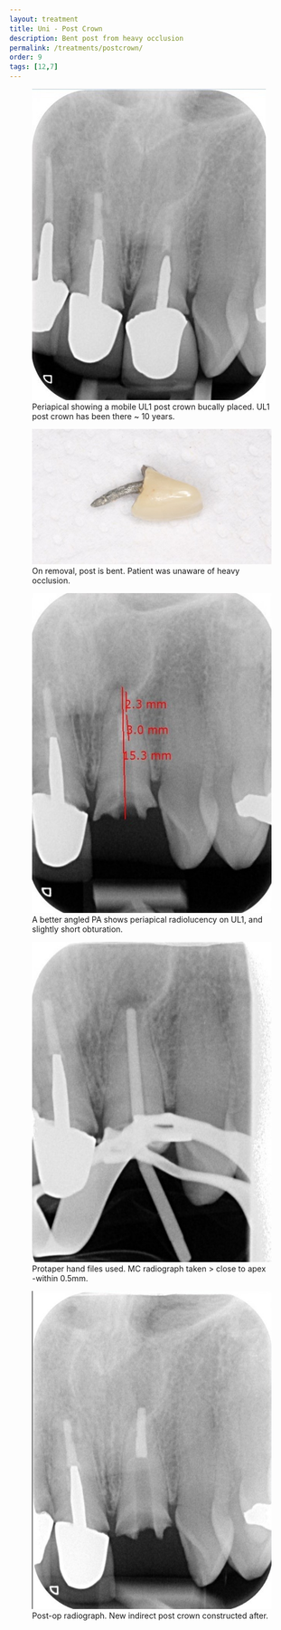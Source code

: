 ```yaml
---
layout: treatment
title: Uni - Post Crown
description: Bent post from heavy occlusion
permalink: /treatments/postcrown/
order: 9
tags: [12,7]
---
```

<div class="row">
  <div class="col-md-6">
    <figure class="figure">
      <img src="/images/post/final1.jpg" class="figure-img img-fluid rounded" alt="...">
      <figcaption class="figure-caption text-center">Periapical showing a mobile UL1 post crown bucally placed. UL1 post crown has been there ~ 10 years.</figcaption>
    </figure>

  </div>

  <div class="col-md-6">
    <figure class="figure">
      <img src="/images/post/bentpost.jpg" class="figure-img img-fluid rounded" alt="...">
      <figcaption class="figure-caption text-center">On removal, post is bent. Patient was unaware of heavy occlusion.</figcaption>
    </figure>

  </div>

</div>

<div class="row">
  <div class="col-md-6">
    <figure class="figure">
      <img src="/images/post/prep.jpg" class="figure-img img-fluid rounded" alt="...">
      <figcaption class="figure-caption text-center">A better angled PA shows periapical radiolucency on UL1, and slightly short obturation.</figcaption>
    </figure>

  </div>

  <div class="col-md-6">
    <figure class="figure">
      <img src="/images/post/rct1.jpg" class="figure-img img-fluid rounded" alt="...">
      <figcaption class="figure-caption text-center">Protaper hand files used. MC radiograph taken > close to apex -within 0.5mm.</figcaption>
    </figure>

  </div>

</div>

<div class="row">
  <div class="col-md-6">
    <figure class="figure">
      <img src="/images/post/complete.jpg" class="figure-img img-fluid rounded" alt="...">
      <figcaption class="figure-caption text-center">Post-op radiograph. New indirect post crown constructed after.</figcaption>
    </figure>

  </div>





</div>
